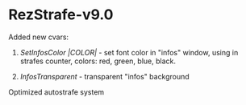 # RezStrafe-v9.0
Added new cvars:

1. *SetInfosColor |COLOR|* - set font color in "infos" window, using in strafes counter, colors: red, green, blue, black.

2. *InfosTransparent* - transparent "infos" background

Optimized autostrafe system

